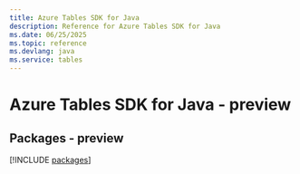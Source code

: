 ```yaml
---
title: Azure Tables SDK for Java
description: Reference for Azure Tables SDK for Java
ms.date: 06/25/2025
ms.topic: reference
ms.devlang: java
ms.service: tables
---
```

# Azure Tables SDK for Java - preview
## Packages - preview
[!INCLUDE [packages](tables-index.md)]